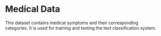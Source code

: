 # Medical Data

This dataset contains medical symptoms and their corresponding categories. It is used for training and testing the text classification system.
